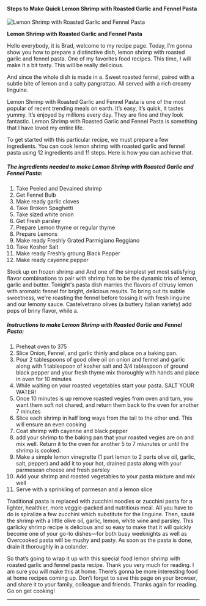             

#### Steps to Make Quick Lemon Shrimp with Roasted Garlic and Fennel Pasta

![Lemon Shrimp with Roasted Garlic and Fennel Pasta](https://img-global.cpcdn.com/recipes/6479306243964928/751x532cq70/lemon-shrimp-with-roasted-garlic-and-fennel-pasta-recipe-main-photo.jpg)

**Lemon Shrimp with Roasted Garlic and Fennel Pasta**

Hello everybody, it is Brad, welcome to my recipe page. Today, I’m gonna show you how to prepare a distinctive dish, lemon shrimp with roasted garlic and fennel pasta. One of my favorites food recipes. This time, I will make it a bit tasty. This will be really delicious.

And since the whole dish is made in a. Sweet roasted fennel, paired with a subtle bite of lemon and a salty pangrattao. All served with a rich creamy linguine.

Lemon Shrimp with Roasted Garlic and Fennel Pasta is one of the most popular of recent trending meals on earth. It’s easy, it’s quick, it tastes yummy. It’s enjoyed by millions every day. They are fine and they look fantastic. Lemon Shrimp with Roasted Garlic and Fennel Pasta is something that I have loved my entire life.

To get started with this particular recipe, we must prepare a few ingredients. You can cook lemon shrimp with roasted garlic and fennel pasta using 12 ingredients and 11 steps. Here is how you can achieve that.

##### The ingredients needed to make Lemon Shrimp with Roasted Garlic and Fennel Pasta:

1.  Take Peeled and Devained shrimp
2.  Get Fennel Bulb
3.  Make ready garlic cloves
4.  Take Broken Spaghetti
5.  Take sized white onion
6.  Get Fresh parsley
7.  Prepare Lemon thyme or regular thyme
8.  Prepare Lemons
9.  Make ready Freshly Grated Parmigiano Reggiano
10.  Take Kosher Salt
11.  Make ready Freshly groung Black Pepper
12.  Make ready cayenne pepper

Stock up on frozen shrimp and And one of the simplest yet most satisfying flavor combinations to pair with shrimp has to be the dynamic trio of lemon, garlic and butter. Tonight's pasta dish marries the flavors of citrusy lemon with aromatic fennel for bright, delicious results. To bring out its subtle sweetness, we're roasting the fennel before tossing it with fresh linguine and our lemony sauce. Castelvetrano olives (a buttery Italian variety) add pops of briny flavor, while a.

##### Instructions to make Lemon Shrimp with Roasted Garlic and Fennel Pasta:

1.  Preheat oven to 375
2.  Slice Onion, Fennel, and garlic thinly and place on a baking pan.
3.  Pour 2 tablespoons of good olive oil on onion and fennel and garlic along with 1 tablespoon of kosher salt and 3/4 tablespoon of ground black pepper and your fresh thyme mix thoroughly with hands and place in oven for 10 minutes
4.  While waiting on your roasted vegetables start your pasta. SALT YOUR WATER!
5.  Once 10 minutes is up remove roasted vegies from oven and turn, you want them soft not chared, and return them back to the oven for another 7 minutes
6.  Slice each shrimp in half long ways from the tail to the other end. This will ensure an even cooking
7.  Coat shrimp with cayenne and black pepper
8.  add your shrimp to the baking pan that your roasted vegies are on and mix well. Return it to the oven for another 5 to 7 miunutes or until the shrimp is cooked.
9.  Make a simple lemon vinegrette (1 part lemon to 2 parts olive oil, garlic, salt, pepper) and add it to your hot, drained pasta along with your parmesean cheese and fresh parsley
10.  Add your shrimp and roasted vegetables to your pasta mixture and mix well
11.  Serve with a sprinkling of parmesan and a lemon slice

Traditional pasta is replaced with zucchini noodles or zucchini pasta for a lighter, healthier, more veggie-packed and nutritious meal. All you have to do is spiralize a few zucchini which substitute for the linguine. Then, sauté the shrimp with a little olive oil, garlic, lemon, white wine and parsley. This garlicky shrimp recipe is delicious and so easy to make that it will quickly become one of your go-to dishes—for both busy weeknights as well as Overcooked pasta will be mushy and pasty. As soon as the pasta is done, drain it thoroughly in a colander.

So that’s going to wrap it up with this special food lemon shrimp with roasted garlic and fennel pasta recipe. Thank you very much for reading. I am sure you will make this at home. There’s gonna be more interesting food at home recipes coming up. Don’t forget to save this page on your browser, and share it to your family, colleague and friends. Thanks again for reading. Go on get cooking!

* * *